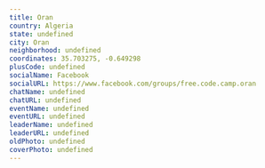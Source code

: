 ```yaml
---
title: Oran
country: Algeria
state: undefined
city: Oran
neighborhood: undefined
coordinates: 35.703275, -0.649298
plusCode: undefined
socialName: Facebook
socialURL: https://www.facebook.com/groups/free.code.camp.oran
chatName: undefined
chatURL: undefined
eventName: undefined
eventURL: undefined
leaderName: undefined
leaderURL: undefined
oldPhoto: undefined
coverPhoto: undefined
---
```

